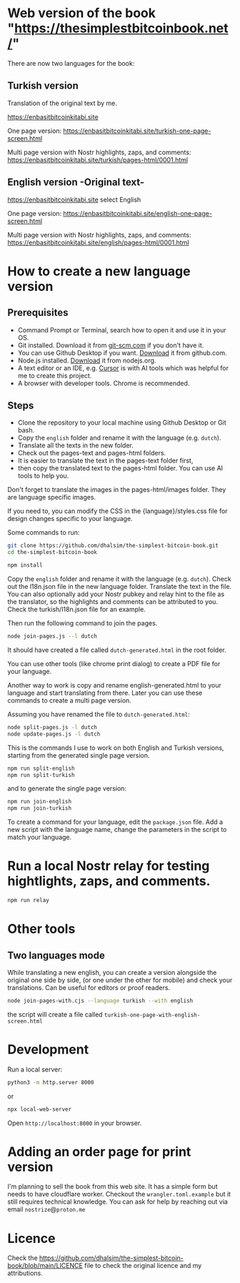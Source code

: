 # Web version of the book "https://thesimplestbitcoinbook.net/"

There are now two languages for the book:

## Turkish version

Translation of the original text by me.

https://enbasitbitcoinkitabi.site

One page version:
https://enbasitbitcoinkitabi.site/turkish-one-page-screen.html

Multi page version with Nostr highlights, zaps, and comments:
https://enbasitbitcoinkitabi.site/turkish/pages-html/0001.html

## English version -Original text-

https://enbasitbitcoinkitabi.site select English

One page version:
https://enbasitbitcoinkitabi.site/english-one-page-screen.html

Multi page version with Nostr highlights, zaps, and comments:
https://enbasitbitcoinkitabi.site/english/pages-html/0001.html

# How to create a new language version

## Prerequisites

- Command Prompt or Terminal, search how to open it and use it in your OS.
- Git installed. Download it from [git-scm.com](https://git-scm.com/) if you don't have it.
- You can use Github Desktop if you want. [Download](https://desktop.github.com/) it from github.com.
- Node.js installed. [Download](https://nodejs.org/) it from nodejs.org.
- A text editor or an IDE, e.g. [Cursor](https://www.cursor.sh/) is with AI tools which was helpful for me to create this project.
- A browser with developer tools. Chrome is recommended.

## Steps

- Clone the repository to your local machine using Github Desktop or Git bash.
- Copy the `english` folder and rename it with the language (e.g. `dutch`).
- Translate all the texts in the new folder.
- Check out the pages-text and pages-html folders.
- It is easier to translate the text in the pages-text folder first,
- then copy the translated text to the pages-html folder. You can use AI tools to help you.

Don't forget to translate the images in the pages-html/images folder. They are language specific images.

If you need to, you can modify the CSS in the {language}/styles.css file for design changes specific to your language.

Some commands to run:

```bash
git clone https://github.com/dhalsim/the-simplest-bitcoin-book.git
cd the-simplest-bitcoin-book
```

```bash
npm install
```

Copy the `english` folder and rename it with the language (e.g. `dutch`).
Check out the l18n.json file in the new language folder. Translate the text in the file.
You can also optionally add your Nostr pubkey and relay hint to the file as the translator, so the highlights and comments can be attributed to you. Check the turkish/l18n.json file for an example.

Then run the following command to join the pages.

```bash
node join-pages.js --l dutch
```

It should have created a file called `dutch-generated.html` in the root folder.

You can use other tools (like chrome print dialog) to create a PDF file for your language.

Another way to work is copy and rename english-generated.html to your language and start translating from there. Later you can use these commands to create a multi page version.

Assuming you have renamed the file to `dutch-generated.html`:

```bash
node split-pages.js -l dutch
node update-pages.js -l dutch
```

This is the commands I use to work on both English and Turkish versions, starting from the generated single page version.

```bash
npm run split-english
npm run split-turkish
```

and to generate the single page version:

```bash
npm run join-english
npm run join-turkish
```

To create a command for your language, edit the `package.json` file. Add a new script with the language name, change the parameters in the script to match your language.

# Run a local Nostr relay for testing hightlights, zaps, and comments.

```bash
npm run relay
```

# Other tools

## Two languages mode

While translating a new english, you can create a version alongside the original one side by side, (or one under the other for mobile) and check your translations. Can be useful for editors or proof readers.

```bash
node join-pages-with.cjs --language turkish --with english
```

the script will create a file called `turkish-one-page-with-english-screen.html`

# Development

Run a local server:

```bash
python3 -m http.server 8000
```

or 

```bash
npx local-web-server
```

Open `http://localhost:8000` in your browser.

# Adding an order page for print version

I'm planning to sell the book from this web site. It has a simple form but needs to have cloudflare worker. Checkout the `wrangler.toml.example` but it still requires technical knowledge. You can ask for help by reaching out via email `nostrize`@`proton.me`

# Licence

Check the https://github.com/dhalsim/the-simplest-bitcoin-book/blob/main/LICENCE file to check the original licence and my attributions.
